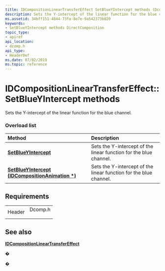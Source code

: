 ```yaml
---
title: IDCompositionLinearTransferEffect SetBlueYIntercept methods (Dcomp.h)
description: Sets the Y-intercept of the linear function for the blue channel.
ms.assetid: 34bff151-4844-73fa-8e7e-9a542373b820
keywords:
- SetBlueYIntercept methods DirectComposition
topic_type:
- apiref
api_location:
- dcomp.h
api_type:
- HeaderDef
ms.date: 07/02/2019
ms.topic: reference
---
```


# IDCompositionLinearTransferEffect::SetBlueYIntercept methods

Sets the Y-intercept of the linear function for the blue channel.

### Overload list



| Method                                                                                                         | Description                                                                  |
|:---------------------------------------------------------------------------------------------------------------|:-----------------------------------------------------------------------------|
| [**SetBlueYIntercept**](https://msdn.microsoft.com/library/Dn919750(v=VS.85).aspx)                               | Sets the Y-intercept of the linear function for the blue channel.<br/> |
| [**SetBlueYIntercept (IDCompositionAnimation \*)**](https://msdn.microsoft.com/library/Dn919751(v=VS.85).aspx) | Sets the Y-intercept of the linear function for the blue channel.<br/> |



## Requirements



|                   |                                                                                    |
|-------------------|------------------------------------------------------------------------------------|
| Header<br/> | <dl> <dt>Dcomp.h</dt> </dl> |



## See also

<dl> <dt>

[**IDCompositionLinearTransferEffect**](https://msdn.microsoft.com/library/Dn919741(v=VS.85).aspx)
</dt> </dl>

�

�





